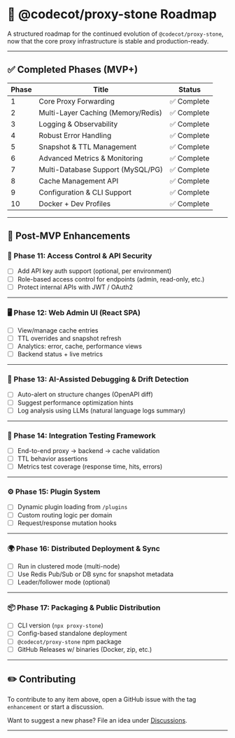 # 📍 @codecot/proxy-stone Roadmap

A structured roadmap for the continued evolution of `@codecot/proxy-stone`, now that the core proxy infrastructure is stable and production-ready.

---

## ✅ Completed Phases (MVP+)

| Phase | Title                              | Status      |
| ----- | ---------------------------------- | ----------- |
| 1     | Core Proxy Forwarding              | ✅ Complete |
| 2     | Multi-Layer Caching (Memory/Redis) | ✅ Complete |
| 3     | Logging & Observability            | ✅ Complete |
| 4     | Robust Error Handling              | ✅ Complete |
| 5     | Snapshot & TTL Management          | ✅ Complete |
| 6     | Advanced Metrics & Monitoring      | ✅ Complete |
| 7     | Multi-Database Support (MySQL/PG)  | ✅ Complete |
| 8     | Cache Management API               | ✅ Complete |
| 9     | Configuration & CLI Support        | ✅ Complete |
| 10    | Docker + Dev Profiles              | ✅ Complete |

---

## 🚀 Post-MVP Enhancements

### 🔐 Phase 11: Access Control & API Security

- [ ] Add API key auth support (optional, per environment)
- [ ] Role-based access control for endpoints (admin, read-only, etc.)
- [ ] Protect internal APIs with JWT / OAuth2

---

### 🖥️ Phase 12: Web Admin UI (React SPA)

- [ ] View/manage cache entries
- [ ] TTL overrides and snapshot refresh
- [ ] Analytics: error, cache, performance views
- [ ] Backend status + live metrics

---

### 🧠 Phase 13: AI-Assisted Debugging & Drift Detection

- [ ] Auto-alert on structure changes (OpenAPI diff)
- [ ] Suggest performance optimization hints
- [ ] Log analysis using LLMs (natural language logs summary)

---

### 🧪 Phase 14: Integration Testing Framework

- [ ] End-to-end proxy → backend → cache validation
- [ ] TTL behavior assertions
- [ ] Metrics test coverage (response time, hits, errors)

---

### ⚙️ Phase 15: Plugin System

- [ ] Dynamic plugin loading from `/plugins`
- [ ] Custom routing logic per domain
- [ ] Request/response mutation hooks

---

### 🌍 Phase 16: Distributed Deployment & Sync

- [ ] Run in clustered mode (multi-node)
- [ ] Use Redis Pub/Sub or DB sync for snapshot metadata
- [ ] Leader/follower mode (optional)

---

### 📦 Phase 17: Packaging & Public Distribution

- [ ] CLI version (`npx proxy-stone`)
- [ ] Config-based standalone deployment
- [ ] `@codecot/proxy-stone` npm package
- [ ] GitHub Releases w/ binaries (Docker, zip, etc.)

---

## ✏️ Contributing

To contribute to any item above, open a GitHub issue with the tag `enhancement` or start a discussion.

Want to suggest a new phase? File an idea under [Discussions](https://github.com/codecot/proxy-stone/discussions).

---
